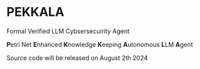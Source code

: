 # PEKKALA
Formal Verified LLM Cybsersecuirity Agent

**P**etri Net **E**nhanced **K**nowledge **K**eeping **A**utonomous **L**LM **A**gent

Source code will be released on August 2th 2024



